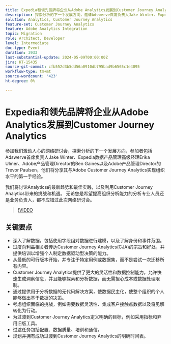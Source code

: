 ```yaml
---
title: Expedia和领先品牌将企业从Adobe Analytics发展到Customer Journey Analytics
description: 探索分析的下一个发展方向，邀请Adswerve首席负责人Jake Winter、Expedia数据产品管理高级经理Erika Ulmer、Adobe产品管理Director的Ben Gaines以及Adobe产品管理Director的Trevor Paulsen，他们将分享其与Adobe Customer Journey Analytics实现组织水平的第一手经验。 我们将讨论Analytics的最新趋势和最佳实践，以及利用Customer Journey Analytics带来的挑战和机遇。 无论您是希望提高组织分析能力的分析专业人员还是业务负责人，都不应错过此次网络研讨会。
solution: Analytics, Customer Journey Analytics
feature-set: Customer Journey Analytics
feature: Adobe Analytics Integration
topic: Migration
role: Architect, Developer
level: Intermediate
doc-type: Event
duration: 3933
last-substantial-update: 2024-05-09T00:00:00Z
jira: KT-15435
source-git-commit: cfb552d3b5dd56a0910db795bad9b6565c1e4095
workflow-type: tm+mt
source-wordcount: '423'
ht-degree: 0%

---
```



# Expedia和领先品牌将企业从Adobe Analytics发展到Customer Journey Analytics

参加我们激动人心的网络研讨会，探索分析的下一个发展方向，参加者包括Adswerve首席负责人Jake Winter、Expedia数据产品管理高级经理Erika Ulmer、Adobe产品管理Director的Ben Gaines以及Adobe产品管理Director的Trevor Paulsen，他们将分享其与Adobe Customer Journey Analytics实现组织水平的第一手经验。

我们将讨论Analytics的最新趋势和最佳实践，以及利用Customer Journey Analytics带来的挑战和机遇。 无论您是希望提高组织分析能力的分析专业人员还是业务负责人，都不应错过此次网络研讨会。

>[!VIDEO](https://video.tv.adobe.com/v/3428762/?learn=on)


## 关键要点


* 深入了解数据，包括使用字段组对数据进行建模，以及了解身份和事件范围。
* 过度向利益相关者传达Customer Journey Analytics(CJA)的宗旨和好处，并提供培训以增强个人制定数据驱动型决策的能力。
* 从最低的可行版本开始，并专注于特定用例或数据集，而不是尝试一次迁移所有内容。
* Customer Journey Analytics提供了更大的灵活性和数据控制能力，允许快速生成洞察信息，并且能够探索和分析数据，而无需担心成本或数据处理限制。
* 通过提供用于分析数据的无代码解决方案，使数据民主化，使整个组织的个人能够做出基于数据的决策。
* 考虑组织面临的挑战，例如需要数据灵活性、集成客户接触点数据以及将见解转化为行动。
* 为过渡到Customer Journey Analytics定义明确的目标，例如采用指标和弃用旧版工具。
* 过渡任务包括配置、数据质量、培训和通信。
* 规划并拥有成功过渡到Customer Journey Analytics的明确时间表。
